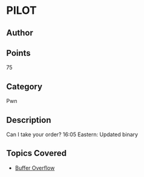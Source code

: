 # PILOT 
## Author

## Points
75
## Category
Pwn
## Description
Can I take your order? 
16:05 Eastern: Updated binary
## Topics Covered

- [Buffer Overflow](/binary-exploitation/buffer-overflow/)
